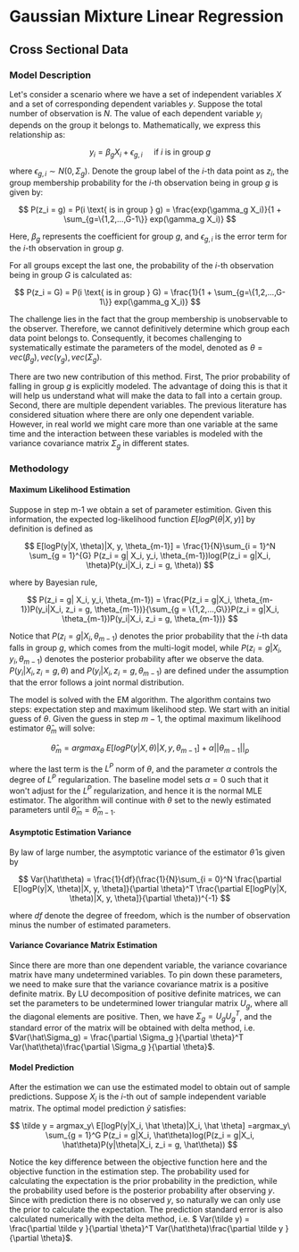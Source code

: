 # Gaussian Mixture Linear Regression
## Cross Sectional Data
### Model Description 

Let's consider a scenario where we have a set of independent variables $X$ and a set of corresponding dependent variables $y$. Suppose the total number of observation is $N$. The value of each dependent variable $y_i$ depends on the group it belongs to. Mathematically, we express this relationship as:

$$
y_{i} = \beta_g X_i+\epsilon_{g,i}\quad \text{ if } i \text{ is in group } g
$$

where $\epsilon_{g,i}\sim N(0, \Sigma_g)$. Denote the group label of the $i$-th data point as $z_i$, the group membership probability for the $i$-th observation being in group $g$ is given by:

$$
P(z_i = g) = P(i \text{ is in group } g) = \frac{exp(\gamma_g X_i)}{1 + \sum_{g=\{1,2,...,G-1\}} exp(\gamma_g X_i)}
$$

Here, $\beta_g$ represents the coefficient for group $g$, and $\epsilon_{g,i}$ is the error term for the $i$-th observation in group $g$.

For all groups except the last one, the probability of the $i$-th observation being in group $G$ is calculated as:

$$
P(z_i = G) = P(i \text{ is in group } G) = \frac{1}{1 + \sum_{g=\{1,2,...,G-1\}} exp(\gamma_g X_i)}
$$

The challenge lies in the fact that the group membership is unobservable to the observer. Therefore, we cannot definitively determine which group each data point belongs to. Consequently, it becomes challenging to systematically estimate the parameters of the model, denoted as $\theta = {vec(\beta_g), vec(\gamma_g), vec(\Sigma_g)}$.

There are two new contribution of this method. First, The prior probability of falling in group $g$ is explicitly modeled. The advantage of doing this is that it will help us understand what will make the data to fall into a certain group. Second, there are multiple dependent variables. The previous literature has considered situation where there are only one dependent variable. However, in real world we might care more than one variable at the same time and the interaction between these variables is modeled with the variance covariance matrix $\Sigma_g$ in different states.

### Methodology

#### Maximum Likelihood Estimation

Suppose in step m-1 we obtain a set of parameter estimition. Given this information, the expected log-likelihood function $E[logP(\theta|X, y)]$ by definition is defined as

$$
E[logP(y|X, \theta)|X, y, \theta_{m-1}] = \frac{1}{N}\sum_{i = 1}^N \sum_{g = 1}^{G} P(z_i = g| X_i, y_i, \theta_{m-1})log(P(z_i = g|X_i, \theta)P(y_i|X_i, z_i = g, \theta))
$$

where by Bayesian rule,

$$
P(z_i = g| X_i, y_i, \theta_{m-1}) = \frac{P(z_i = g|X_i, \theta_{m-1})P(y_i|X_i, z_i = g, \theta_{m-1})}{\sum_{g = \{1,2,...,G\}}P(z_i = g|X_i, \theta_{m-1})P(y_i|X_i, z_i = g, \theta_{m-1})}
$$

Notice that $P(z_i = g|X_i, \theta_{m-1})$ denotes the prior probability that the $i$-th data falls in group $g$, which comes from the multi-logit model, while $P(z_i = g| X_i, y_i, \theta_{m-1})$ denotes the posterior probability after we observe the data. $P(y_i|X_i, z_i = g, \theta)$ and $P(y_i|X_i, z_i = g, \theta_{m-1})$ are defined under the assumption that the error follows a joint normal distribution. 

The model is solved with the EM algorithm. The algorithm contains two steps: expectation step and maximum likelihood step. We start with an initial guess of $\theta$. Given the guess in step $m-1$, the optimal maximum likelihood estimator $\hat \theta_m$ will solve:

$$
\hat \theta_{m} = argmax_\theta\ E[logP(y|X, \theta)|X, y, \theta_{m-1}] + \alpha|| \theta_{m-1}||_p
$$

where the last term is the $L^P$ norm of $\theta$, and the parameter $\alpha$ controls the degree of $L^P$ regularization. The baseline model sets $\alpha = 0$ such that it won't adjust for the $L^P$ regularization, and hence it is the normal MLE estimator. The algorithm will continue with $\theta$ set to the newly estimated parameters until $\hat\theta_m = \hat\theta_{m-1}$.

#### Asymptotic Estimation Variance

By law of large number, the asymptotic variance of the estimator $\hat \theta$ is given by

$$
Var(\hat\theta) = \frac{1}{df}(\frac{1}{N}\sum_{i = 0}^N \frac{\partial E[logP(y|X, \theta)|X, y, \theta]}{\partial \theta}^T  \frac{\partial E[logP(y|X, \theta)|X, y, \theta]}{\partial \theta})^{-1}
$$

where $df$ denote the degree of freedom, which is the number of observation minus the number of estimated parameters.

#### Variance Covariance Matrix Estimation

Since there are more than one dependent variable, the variance covariance matrix have many undetermined variables. To pin down these parameters, we need to make sure that the variance covariance matrix is a positive definite matrix. By LU decomposition of positive definite matrices, we can set the parameters to be undetermined lower triangular matrix $U_g$, where all the diagonal elements are positive. Then, we have $\Sigma_g = U_g U_g^{T}$, and the standard error of the matrix will be obtained with delta method, i.e. $Var(\hat\Sigma_g) = \frac{\partial \Sigma_g }{\partial \theta}^T Var(\hat\theta)\frac{\partial \Sigma_g }{\partial \theta}$​.

#### Model Prediction

After the estimation we can use the estimated model to obtain out of sample predictions. Suppose $X_i$ is the $i$-th out of sample independent variable matrix. The optimal model prediction $\tilde y$ satisfies:

$$
\tilde y = argmax_y\ E[logP(y|X_i, \hat \theta)|X_i, \hat \theta] =argmax_y\ \sum_{g = 1}^G P(z_i = g|X_i, \hat\theta)log(P(z_i = g|X_i, \hat\theta)P(y|\theta|X_i, z_i = g, \hat\theta))
$$

Notice the key difference between the objective function here and the objective function in the estimation step. The probability used for calculating the expectation is the prior probability in the prediction, while the probability used before is the posterior probability after observing $y$. Since with prediction there is no observed $y$, so naturally we can only use the prior to calculate the expectation. The prediction standard error is also calculated numerically with the delta method, i.e. $ Var(\tilde y) = \frac{\partial \tilde y }{\partial \theta}^T Var(\hat\theta)\frac{\partial \tilde y }{\partial \theta}$.
